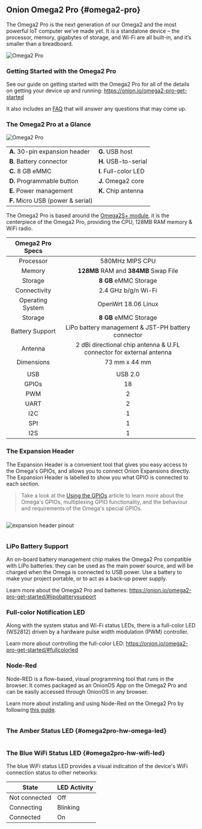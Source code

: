 ## Onion Omega2 Pro {#omega2-pro}

The Omega2 Pro is the next generation of our Omega2 and the most powerful IoT computer we’ve made yet. It is a standalone device – the processor, memory, gigabytes of storage, and Wi-Fi are all built-in, and it’s smaller than a breadboard.

![Omega2 Pro](https://raw.githubusercontent.com/OnionIoT/Onion-Docs/master/Omega2/Documentation/Hardware-Overview/img/omega2-pro-iso-1.jpg)

### Getting Started with the Omega2 Pro

See our guide on getting started with the Omega2 Pro for all of the details on getting your device up and running: https://onion.io/omega2-pro-get-started

It also includes an [FAQ](https://onion.io/omega2-pro-get-started/#faq) that will answer any questions that may come up.

### The Omega2 Pro at a Glance

![Omega2 Pro ](https://raw.githubusercontent.com/OnionIoT/Onion-Docs/master/Omega2/Documentation/Hardware-Overview/img/omega2-pro-features.png)

|                                   |                       |
|-----------------------------------|-----------------------|
| **A.** 30-pin expansion header    | **G.** USB host       |
| **B.** Battery connector          | **H.** USB-to-serial  | 
| **C.** 8 GB eMMC                  | **I.** Full-color LED |
| **D.** Programmable button        | **J.** Omega2 core    |
| **E.** Power management           | **K.** Chip antenna   |
| **F.** Micro USB (power & serial) |                       |

The Omega2 Pro is based around the [Omega2S+ module](#omega2s), it is the centerpiece of the Omega2 Pro, providing the CPU, 128MB RAM memory & WiFi radio.

| Omega2 Pro Specs  | |
| :-------------: | :-------------:  |
| Processor | 580MHz MIPS CPU  |
| Memory | **128MB** RAM and **384MB** Swap File  |
| Storage | **8 GB** eMMC Storage  |
| Connectivity | 2.4 GHz b/g/n Wi-Fi  |
| Operating System | OpenWrt 18.06 Linux  |
| Storage | **8 GB** eMMC Storage  |
| Battery Support | LiPo battery management & JST-PH battery connector  |
| Antenna | 2 dBi directional chip antenna & U.FL connector for external antenna  |
| Dimensions | 73 mm x 44 mm  |
| | |
| USB | USB 2.0  |
| GPIOs | 18  |
| PWM | 2  |
| UART | 2  |
| I2C | 1  |
| SPI |  1   |
| I2S | 1  |

### The Expansion Header

The Expansion Header is a convenient tool that gives you easy access to the Omega's GPIOs, and allows you to connect Onion Expansions directly. The Expansion Header is labelled to show you what GPIO is connected to each section.

> Take a look at the [Using the GPIOs](https://docs.onion.io/omega2-docs/using-gpios.html#important-special-gpios) article to learn more about the Omega's GPIOs, multiplexing GPIO functionality, and the behaviour and requirements of the Omega's special GPIOs.

<!-- expansion header pinout intro -->
```{r child = '../shared/Hardware-Overview-Component-01-expansion-header-pinout-intro.md'}
```

![expansion header pinout](https://raw.githubusercontent.com/OnionIoT/Onion-Docs/master/Omega2/Documentation/Hardware-Overview/img/expansion-dock-expansion-header-pinout.png)

<!-- expansion header pinout explanation -->
```{r child = '../shared/Hardware-Overview-Component-02-expansion-header-pinout-explanation.md'}
```

### LiPo Battery Support

An on-board battery management chip makes the Omega2 Pro compatible with LiPo batteries: they can be used as the main power source, and will be charged when the Omega is connected to USB power. Use a battery to make your project portable, or to act as a back-up power supply.

Learn more about the Omega2 Pro and batteries: https://onion.io/omega2-pro-get-started/#lipobatterysupport

### Full-color Notification LED

Along with the system status and Wi-Fi status LEDs, there is a full-color LED (WS2812) driven by a hardware pulse width modulation (PWM) controller. 

Learn more about controlling the full-color LED: https://onion.io/omega2-pro-get-started/#fullcolorled

### Node-Red

Node-RED is a flow-based, visual programming tool that runs in the browser. It comes packaged as an OnionOS App on the Omega2 Pro and can be easily accessed through OnionOS in any browser.


Learn more about installing and using Node-Red on the Omega2 Pro by following [this guide](#node-red-article).

<!-- operating system -->
```{r child = '../shared/Hardware-Overview-Component-90-Omega-operating-system.md'}
```

### The Amber Status LED {#omega2pro-hw-omega-led}

<!-- omega led content -->
```{r child = '../shared/Hardware-Overview-Component-91-Omega-omega-led-content.md'}
```

### The Blue WiFi Status LED {#omega2pro-hw-wifi-led}

The blue WiFi status LED provides a visual indication of the device's WiFi connection status to other networks:

| State            | LED Activity |
|------------------|--------------|
| Not connected    | Off          |
| Connecting       | Blinking     |
| Connected        | On           |

<!-- Micro USB Port -->
```{r child = '../shared/Hardware-Overview-Component-1-Micro-USB-Port.md'}
```

<!-- USB-to-Serial -->
```{r child = '../shared/Hardware-Overview-Component-2-USB-to-Serial.md'}
```

<!-- Power Switch -->
```{r child = '../shared/Hardware-Overview-Component-4-Power-Switch.md'}
```

<!-- Reset Button -->
```{r child = '../shared/Hardware-Overview-Component-0-Reset-Button.md'}
```

<!-- USB Port -->
```{r child = '../shared/Hardware-Overview-Component-5-Omega-USB-Port.md'}
```

<!-- wifi antenna -->
```{r child = '../shared/Hardware-Overview-Component-92-Omega-smt-antenna.md'}
```

<!-- u.fl connector -->
```{r child = '../shared/Hardware-Overview-Component-93-Omega-ufl-connector.md'}
```
